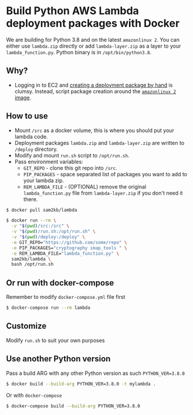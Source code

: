 # Build Python AWS Lambda deployment packages with Docker

We are building for Python 3.8 and on the latest `amazonlinux 2`. You can either use `lambda.zip` directly or add `lambda-layer.zip` as a layer to your `lambda_function.py`. Python binary is in `/opt/bin/python3.8`.

## Why?

* Logging in to EC2 and [creating a deployment package by hand](https://docs.aws.amazon.com/lambda/latest/dg/python-package.html) is clumsy. Instead, script package creation around the [`amazonlinux 2` image](https://hub.docker.com/_/amazonlinux/).

## How to use

* Mount `/src` as a docker volume, this is where you should put your lambda code.
* Deployment packages `lambda.zip` and `lambda-layer.zip` are written to `/deploy` directory.
* Modify and mount `run.sh` script to `/opt/run.sh`.
* Pass environment variables:
    * `GIT_REPO` - clone this git repo into `/src`.
    * `PIP_PACKAGES` - space separated list of packages you want to add to your lambda zip.
    * `REM_LAMBDA_FILE` - (OPTIONAL) remove the original `lambda_function.py` file from `lambda-layer.zip` if you don't need it there.

```sh
$ docker pull sam2kb/lambda

$ docker run --rm \
  -v "$(pwd)/src:/src" \
  -v "$(pwd)/run.sh:/opt/run.sh" \
  -v "$(pwd)/deploy:/deploy" \
  -e GIT_REPO="https://github.com/some/repo" \
  -e PIP_PACKAGES="cryptography imap_tools " \
  -e REM_LAMBDA_FILE="lambda_function.py" \
  sam2kb/lambda \
  bash /opt/run.sh
```

## Or run with docker-compose
Remember to modify `docker-compose.yml` file first

```sh
$ docker-compose run --rm lambda

```

## Customize
Modify `run.sh` to suit your own purposes

## Use another Python version

Pass a build ARG with any other Python version as such `PYTHON_VER=3.8.0`

```sh
$ docker build --build-arg PYTHON_VER=3.8.0 -t mylambda .
```

Or with `docker-compose`

```sh
$ docker-compose build --build-arg PYTHON_VER=3.8.0
```